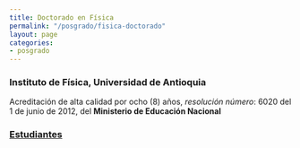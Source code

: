 ```yaml
---
title: Doctorado en Física
permalink: "/posgrado/fisica-doctorado"
layout: page
categories:
- posgrado
---
```


### Instituto de Física, Universidad de Antioquia

Acreditación de alta calidad por ocho (8) años, _resolución número_: 6020 del 1 de junio de 2012, del __Ministerio de Educación Nacional__

<!-- in repository: ./files/estudiantes.md-->
### [Estudiantes](/posgrado/_files+estudiantes)
